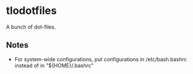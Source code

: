 # tlodotfiles

A bunch of dot-files.

## Notes

* For system-wide configurations, put configurations in /etc/bash.bashrc instead of in "${HOME}/.bashrc"
